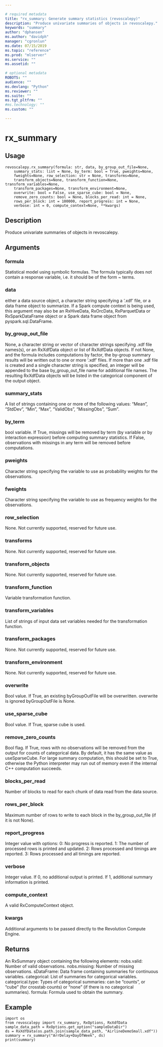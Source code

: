 ```yaml
--- 
 
# required metadata 
title: "rx_summary: Generate summary statistics (revoscalepy)" 
description: "Produce univariate summaries of objects in revoscalepy." 
keywords: "summary" 
author: "dphansen"
ms.author: "davidph" 
manager: "cgronlun" 
ms.date: 07/15/2019
ms.topic: "reference" 
ms.prod: "mlserver" 
ms.service: "" 
ms.assetid: "" 
 
# optional metadata 
ROBOTS: "" 
audience: "" 
ms.devlang: "Python" 
ms.reviewer: "" 
ms.suite: "" 
ms.tgt_pltfrm: "" 
#ms.technology: "" 
ms.custom: "" 
 
---
```


# rx_summary


 


## Usage



```
revoscalepy.rx_summary(formula: str, data, by_group_out_file=None,
    summary_stats: list = None, by_term: bool = True, pweights=None,
    fweights=None, row_selection: str = None, transforms=None,
    transform_objects=None, transform_function=None, transform_variables=None,
    transform_packages=None, transform_environment=None,
    overwrite: bool = False, use_sparse_cube: bool = None,
    remove_zero_counts: bool = None, blocks_per_read: int = None,
    rows_per_block: int = 100000, report_progress: int = None,
    verbose: int = 0, compute_context=None, **kwargs)
```





## Description

Produce univariate summaries of objects in revoscalepy.


## Arguments


### formula

Statistical model using symbolic formulas. The formula typically
does not contain a response variable, i.e. it should be of the form ~ terms.


### data

either a data source object, a character string specifying a
‘.xdf’ file, or a data frame object to summarize.
If a Spark compute context is being used, this argument may also be an RxHiveData,
RxOrcData, RxParquetData or RxSparkDataFrame object or a Spark data frame object from pyspark.sql.DataFrame.


### by_group_out_file

None, a character string or vector of character
strings specifying .xdf file names(s), or an RxXdfData object or list of
RxXdfData objects. If not None, and the formula includes computations by
factor, the by-group summary results will be written out to one or more
‘.xdf’ files. If more than one .xdf file is created and a single character
string is specified, an integer will be appended to the base by_group_out_file
name for additional file names. The resulting RxXdfData objects will be
listed in the categorical component of the output object.


### summary_stats

A list of strings containing one or more of the
following values: “Mean”, “StdDev”, “Min”, “Max”, “ValidObs”, “MissingObs”,
“Sum”.


### by_term

bool variable. If True, missings will be removed by term
(by variable or by interaction expression) before computing summary
statistics. If False, observations with missings in any term will be
removed before computations.


### pweights

Character string specifying the variable to use as
probability weights for the observations.


### fweights

Character string specifying the variable to use as
frequency weights for the observations.


### row_selection

None. Not currently supported, reserved for future use.


### transforms

None. Not currently supported, reserved for future use.


### transform_objects

None. Not currently supported, reserved for
future use.


### transform_function

Variable transformation function.


### transform_variables

List of strings of input data set variables
needed for the transformation function.


### transform_packages

None. Not currently supported, reserved for
future use.


### transform_environment

None. Not currently supported, reserved for
future use.


### overwrite

Bool value. If True, an existing byGroupOutFile will
be overwritten. overwrite is ignored byGroupOutFile is None.


### use_sparse_cube

Bool value. If True, sparse cube is used.


### remove_zero_counts

Bool flag. If True, rows with no observations
will be removed from the output for counts of categorical data. By default,
it has the same value as useSparseCube. For large summary computation, this
should be set to True, otherwise the Python interpreter may run out of
memory even if the internal C++ computation succeeds.


### blocks_per_read

Number of blocks to read for each chunk of data
read from the data source.


### rows_per_block

Maximum number of rows to write to each block in the
by_group_out_file (if it is not None).


### report_progress

Integer value with options:
0: No progress is reported.
1: The number of processed rows is printed and updated.
2: Rows processed and timings are reported.
3: Rows processed and all timings are reported.


### verbose

Integer value. If 0, no additional output is printed. If 1,
additional summary information is printed.


### compute_context

A valid RxComputeContext object.


### kwargs

Additional arguments to be passed directly to the Revolution
Compute Engine.


## Returns

An RxSummary object containing the following elements:
nobs.valid: Number of valid observations.
nobs.missing: Number of missing observations.
sDataFrame: Data frame containing summaries for continuous variables.
categorical: List of summaries for categorical variables.
categorical.type: Types of categorical summaries: can be “counts”, or “cube” (for crosstab counts) or “none” (if there is no categorical summaries).
formula: Formula used to obtain the summary.


## Example



```
import os
from revoscalepy import rx_summary, RxOptions, RxXdfData
sample_data_path = RxOptions.get_option("sampleDataDir")
ds = RxXdfData(os.path.join(sample_data_path, "AirlineDemoSmall.xdf"))
summary = rx_summary("ArrDelay+DayOfWeek", ds)
print(summary)
```


